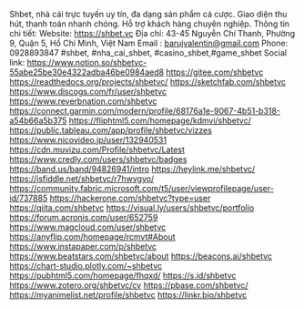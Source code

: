 
Shbet, nhà cái trực tuyến uy tín, đa dạng sản phẩm cá cược. Giao diện thu hút, thanh toán nhanh chóng. Hỗ trợ khách hàng chuyên nghiệp.
Thông tin chi tiết:
Website: https://shbet.vc
Địa chỉ: 43-45 Nguyễn Chí Thanh, Phường 9, Quận 5, Hồ Chí Minh, Việt Nam 
Email : barujvalentin@gmail.com
Phone: 0928893847
#shbet, #nha_cai_shbet, #casino_shbet,#game_shbet
Social link:
https://www.notion.so/shbetvc-55abe25be30e4322adba46be0984aed8
https://gitee.com/shbetvc
https://readthedocs.org/projects/shbetvc/
https://sketchfab.com/shbetvc
https://www.discogs.com/fr/user/shbetvc
https://www.reverbnation.com/shbetvc
https://connect.garmin.com/modern/profile/68176a1e-9067-4b51-b318-a54b66a5b375
https://fliphtml5.com/homepage/kdmvi/shbetvc/
https://public.tableau.com/app/profile/shbetvc/vizzes
https://www.nicovideo.jp/user/132940531
https://cdn.muvizu.com/Profile/shbetvc/Latest
https://www.credly.com/users/shbetvc/badges
https://band.us/band/94826941/intro
https://heylink.me/shbetvc/
https://jsfiddle.net/shbetvc/r7hwvgyo/
https://community.fabric.microsoft.com/t5/user/viewprofilepage/user-id/737885
https://hackerone.com/shbetvc?type=user
https://qiita.com/shbetvc
https://visual.ly/users/shbetvc/portfolio
https://forum.acronis.com/user/652759
https://www.magcloud.com/user/shbetvc
https://anyflip.com/homepage/rcmvt#About
https://www.instapaper.com/p/shbetvc
https://www.beatstars.com/shbetvc/about
https://beacons.ai/shbetvc
https://chart-studio.plotly.com/~shbetvc
https://pubhtml5.com/homepage/fhqxd/
https://s.id/shbetvc
https://www.zotero.org/shbetvc/cv
https://pbase.com/shbetvc/
https://myanimelist.net/profile/shbetvc
https://linkr.bio/shbetvc
